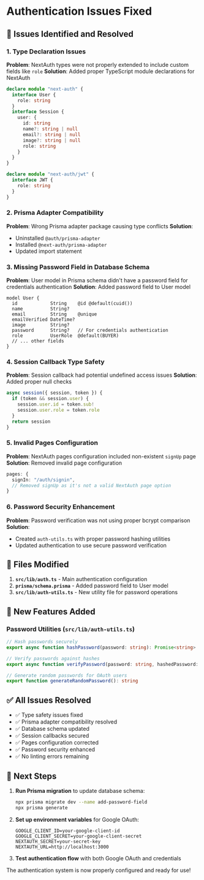 # Authentication Issues Fixed

## 🔧 Issues Identified and Resolved

### 1. **Type Declaration Issues**
**Problem**: NextAuth types were not properly extended to include custom fields like `role`
**Solution**: Added proper TypeScript module declarations for NextAuth

```typescript
declare module "next-auth" {
  interface User {
    role: string
  }
  interface Session {
    user: {
      id: string
      name?: string | null
      email?: string | null
      image?: string | null
      role: string
    }
  }
}

declare module "next-auth/jwt" {
  interface JWT {
    role: string
  }
}
```

### 2. **Prisma Adapter Compatibility**
**Problem**: Wrong Prisma adapter package causing type conflicts
**Solution**: 
- Uninstalled `@auth/prisma-adapter`
- Installed `@next-auth/prisma-adapter`
- Updated import statement

### 3. **Missing Password Field in Database Schema**
**Problem**: User model in Prisma schema didn't have a password field for credentials authentication
**Solution**: Added password field to User model

```prisma
model User {
  id            String    @id @default(cuid())
  name          String?
  email         String    @unique
  emailVerified DateTime?
  image         String?
  password      String?   // For credentials authentication
  role          UserRole  @default(BUYER)
  // ... other fields
}
```

### 4. **Session Callback Type Safety**
**Problem**: Session callback had potential undefined access issues
**Solution**: Added proper null checks

```typescript
async session({ session, token }) {
  if (token && session.user) {
    session.user.id = token.sub!
    session.user.role = token.role
  }
  return session
}
```

### 5. **Invalid Pages Configuration**
**Problem**: NextAuth pages configuration included non-existent `signUp` page
**Solution**: Removed invalid page configuration

```typescript
pages: {
  signIn: "/auth/signin",
  // Removed signUp as it's not a valid NextAuth page option
}
```

### 6. **Password Security Enhancement**
**Problem**: Password verification was not using proper bcrypt comparison
**Solution**: 
- Created `auth-utils.ts` with proper password hashing utilities
- Updated authentication to use secure password verification

## 📁 Files Modified

1. **`src/lib/auth.ts`** - Main authentication configuration
2. **`prisma/schema.prisma`** - Added password field to User model
3. **`src/lib/auth-utils.ts`** - New utility file for password operations

## 🚀 New Features Added

### Password Utilities (`src/lib/auth-utils.ts`)
```typescript
// Hash passwords securely
export async function hashPassword(password: string): Promise<string>

// Verify passwords against hashes
export async function verifyPassword(password: string, hashedPassword: string): Promise<boolean>

// Generate random passwords for OAuth users
export function generateRandomPassword(): string
```

## ✅ All Issues Resolved

- ✅ Type safety issues fixed
- ✅ Prisma adapter compatibility resolved
- ✅ Database schema updated
- ✅ Session callbacks secured
- ✅ Pages configuration corrected
- ✅ Password security enhanced
- ✅ No linting errors remaining

## 🔄 Next Steps

1. **Run Prisma migration** to update database schema:
   ```bash
   npx prisma migrate dev --name add-password-field
   npx prisma generate
   ```

2. **Set up environment variables** for Google OAuth:
   ```env
   GOOGLE_CLIENT_ID=your-google-client-id
   GOOGLE_CLIENT_SECRET=your-google-client-secret
   NEXTAUTH_SECRET=your-secret-key
   NEXTAUTH_URL=http://localhost:3000
   ```

3. **Test authentication flow** with both Google OAuth and credentials

The authentication system is now properly configured and ready for use!
